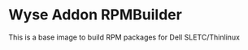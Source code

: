 Wyse Addon RPMBuilder
=====================
This is a base image to build RPM packages for Dell SLETC/Thinlinux